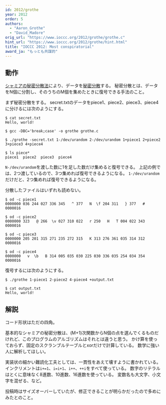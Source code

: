 ```yaml
---
id: 2012/grothe
year: 2012
order: 5
authors:
  - "Aaron_Grothe"
  - "David_Madore"
orig_url: "https://www.ioccc.org/2012/grothe/grothe.c"
hint_url: "https://www.ioccc.org/2012/grothe/hint.html"
title: "IOCCC 2012: Most conspiratorial"
award_ja: "もっとも共謀的"
---
```


## 動作

[シャミアの秘密分散法](https://en.wikipedia.org/wiki/Shamir%27s_Secret_Sharing)により、データを[秘密分散](https://ja.wikipedia.org/wiki/%E7%A7%98%E5%AF%86%E5%88%86%E6%95%A3)する。
秘密分散とは、データをN個に分割し、そのうちのM個を集めたときに復号できる手法のこと。

まず秘密分散をする。
secret.txtのデータをpiece1、piece2、piece3、piece4に分けるには次のようにする。

```
$ cat secret.txt
Hello, world!

$ gcc -DBC='break;case' -o grothe grothe.c

$ ./grothe -secret.txt 1-/dev/urandom 2-/dev/urandom 1+piece1 2+piece2 3+piece3 4+piece4

$ ls piece*
piece1  piece2  piece3  piece4
```

`N-/dev/urandom`を渡した数に1を足した数だけ集めると復号できる。
上記の例では、2つ渡しているので、3つ集めれば復号できるようになる。
`1-/dev/urandom`だけだと、2つ集めれば復号できるようになる。

分散したファイルはいずれも読めない。

```
$ od -c piece1
0000000 036 244 027 336 345   ^ 377   N  \f 204 311   } 377   #
0000016

$ od -c piece2
0000000 323   @ 266  \v 027 310 022   r 250   H   T 004 022 343
0000016

$ od -c piece3
0000000 205 201 315 271 235 272 315   K 313 276 361 035 314 312
0000016

$ od -c piece4
0000000   v  \b   B 314 005 035 030 225 030 336 035 254 034 354
0000016
```

復号するには次のようにする。

```
$ ./grothe 1-piece1 2-piece2 4-piece4 +output.txt

$ cat output.txt
Hello, world!
```

## 解説

コード形状はただの四角。

基本的なシャミアの秘密分散は、(M+1)次関数からN個の点を選んでくるものだけれど、このプログラムのアルゴリズムはそれとは違うと思う。
かけ算を使っておらず、固定のスクランブルテーブルとxorだけで計算している。
数学に強い人に解析してほしい。

実装状の細かい難読化工夫としては、一貫性をあえて壊すように書かれている。
インクリメントは`i+=1`、`i=i+1`、`i++`、`++i`をすべて使っている。
数字のリテラルはとくに意味なく8進数、10進数、16進数を使っている。
変数名も大文字、小文字を混ぜる、など。

投稿時はサイズオーバーしていたが、修正できることが明らかだったので多めにみたとのこと。

